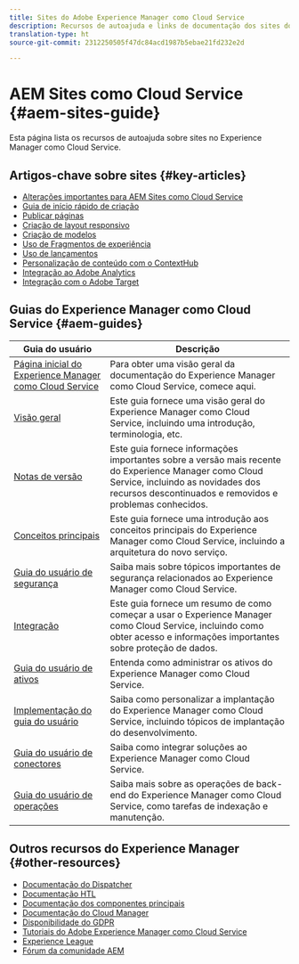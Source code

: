 ```yaml
---
title: Sites do Adobe Experience Manager como Cloud Service
description: Recursos de autoajuda e links de documentação dos sites do Adobe Experience Manager como Cloud Service
translation-type: ht
source-git-commit: 2312250505f47dc84acd1987b5ebae21fd232e2d

---
```



# AEM Sites como Cloud Service {#aem-sites-guide}

Esta página lista os recursos de autoajuda sobre sites no Experience Manager como Cloud Service.

## Artigos-chave sobre sites {#key-articles}

* [Alterações importantes para AEM Sites como Cloud Service](sites-cloud-changes.md)
* [Guia de início rápido de criação](authoring/getting-started/quick-start.md)
* [Publicar páginas](authoring/fundamentals/publishing-pages.md)
* [Criação de layout responsivo](authoring/features/responsive-layout.md)
* [Criação de modelos](authoring/features/templates.md)
* [Uso de Fragmentos de experiência](authoring/fundamentals/experience-fragments.md)
* [Uso de lançamentos](authoring/launches/overview.md)
* [Personalização de conteúdo com o ContextHub](authoring/personalization/contexthub.md)
* [Integração ao Adobe Analytics](integrating/adobe-analytics.md)
* [Integração com o Adobe Target](integrating/adobe-target.md)

## Guias do Experience Manager como Cloud Service {#aem-guides}

| Guia do usuário | Descrição |
|---|---|
| [Página inicial do Experience Manager como Cloud Service](/help/landing/home.md) | Para obter uma visão geral da documentação do Experience Manager como Cloud Service, comece aqui. |
| [Visão geral](/help/overview/home.md) | Este guia fornece uma visão geral do Experience Manager como Cloud Service, incluindo uma introdução, terminologia, etc. |
| [Notas de versão](/help/release-notes/home.md) | Este guia fornece informações importantes sobre a versão mais recente do Experience Manager como Cloud Service, incluindo as novidades dos recursos descontinuados e removidos e problemas conhecidos. |
| [Conceitos principais](/help/core-concepts/home.md) | Este guia fornece uma introdução aos conceitos principais do Experience Manager como Cloud Service, incluindo a arquitetura do novo serviço. |
| [Guia do usuário de segurança](/help/security/home.md) | Saiba mais sobre tópicos importantes de segurança relacionados ao Experience Manager como Cloud Service. |
| [Integração](/help/onboarding/home.md) | Este guia fornece um resumo de como começar a usar o Experience Manager como Cloud Service, incluindo como obter acesso e informações importantes sobre proteção de dados. |
| [Guia do usuário de ativos](/help/assets/home.md) | Entenda como administrar os ativos do Experience Manager como Cloud Service. |
| [Implementação do guia do usuário](/help/implementing/home.md) | Saiba como personalizar a implantação do Experience Manager como Cloud Service, incluindo tópicos de implantação do desenvolvimento. |
| [Guia do usuário de conectores](/help/connectors/home.md) | Saiba como integrar soluções ao Experience Manager como Cloud Service. |
| [Guia do usuário de operações](/help/operations/home.md) | Saiba mais sobre as operações de back-end do Experience Manager como Cloud Service, como tarefas de indexação e manutenção. |

## Outros recursos do Experience Manager {#other-resources}

* [Documentação do Dispatcher](/help/implementing/dispatcher/overview.md)
* [Documentação HTL](https://docs.adobe.com/content/help/en/experience-manager-htl/using/overview.html)
* [Documentação dos componentes principais](https://docs.adobe.com/content/help/en/experience-manager-core-components/using/introduction.html)
* [Documentação do Cloud Manager](https://docs.adobe.com/content/help/en/experience-manager-cloud-manager/using/introduction-to-cloud-manager.html)
* [Disponibilidade do GDPR](/help/onboarding/data-privacy-and-protection-readiness/aem-readiness.md)
* [Tutoriais do Adobe Experience Manager como Cloud Service](https://docs.adobe.com/content/help/en/experience-manager-learn/cloud-service/overview.html)
* [Experience League](https://guided.adobe.com/?promoid=K42KVXHD&amp;mv=other#solutions/experience-manager)
* [Fórum da comunidade AEM](https://forums.adobe.com/community/experience-cloud/marketing-cloud/experience-manager)
